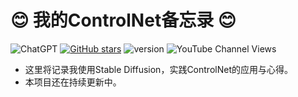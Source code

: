 # 😊 我的ControlNet备忘录 😊

![ChatGPT](https://img.shields.io/badge/chatGPT-74aa9c?style=for-the-badge&logo=openai&logoColor=white)
[![GitHub stars](https://img.shields.io/github/stars/zhutyler21/My-ControlNet-Memo?style=social)](https://github.com/zhutyler21/My-ControlNet-Memo)
![version](https://img.shields.io/badge/version-1.0-blue)
![YouTube Channel Views](https://img.shields.io/youtube/channel/views/UCt0wyEJC7XbJCretDO-jacA)

- 这里将记录我使用Stable Diffusion，实践ControlNet的应用与心得。
- 本项目还在持续更新中。

